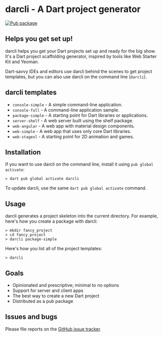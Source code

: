 # darcli - A Dart project generator

<!-- ![darcli banner](https://raw.githubusercontent.com/insinfo/darcli/master/site/banner_darcli.jpg) -->

[![Pub package](https://img.shields.io/pub/v/darcli.svg)](https://pub.dev/packages/darcli)

<!-- [![Coverage status](https://coveralls.io/repos/insinfo/darcli/badge.svg?branch=master)](https://coveralls.io/r/insinfo/darcli?branch=master) -->


## Helps you get set up!

darcli helps you get your Dart projects set up and ready for the big show.
It's a Dart project scaffolding generator, inspired by tools like Web Starter
Kit and Yeoman.

Dart-savvy IDEs and editors use darcli behind the scenes to get project templates,
but you can also use darcli on the command line (`darcli`).

## darcli templates
* `console-simple` - A simple command-line application.
* `console-full` - A command-line application sample.
* `package-simple` - A starting point for Dart libraries or applications.
* `server-shelf` - A web server built using the shelf package.
* `web-angular` - A web app with material design components.
* `web-simple` - A web app that uses only core Dart libraries.
* `web-stagexl` - A starting point for 2D animation and games.

## Installation

If you want to use darcli on the command line,
install it using `pub global activate`:

```console
> dart pub global activate darcli
```

To update darcli, use the same `dart pub global activate` command.

## Usage

darcli generates a project skeleton into the current directory.
For example, here's how you create a package with darcli:

```console
> mkdir fancy_project
> cd fancy_project
> darcli package-simple
```

Here's how you list all of the project templates:

```console
> darcli
```

## Goals

* Opinionated and prescriptive; minimal to no options
* Support for server and client apps
* The best way to create a new Dart project
* Distributed as a pub package

## Issues and bugs

Please file reports on the
[GitHub issue tracker](https://github.com/insinfo/darcli/issues).

